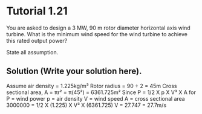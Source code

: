 # Tutorial 1.21

You are asked to design a 3 MW, 90 m rotor diameter horizontal axis wind turbine. 
What is the minimum wind speed for the wind turbine to achieve this rated output power?

State all assumption.

## Solution (Write your solution here).
Assume air density = 1.225kg/m³
Rotor radius = 90 ÷ 2 
             = 45m
Cross sectional area, A = πr²
                        = π(45²)
                        = 6361.725m²
Since P = 1/2 X p X V³ X A
for P = wind power
    p = air density
    V = wind speed
    A = cross sectional area
3000000 = 1/2 X (1.225) X V³ X (6361.725)
V = 27.747
  = 27.7m/s
